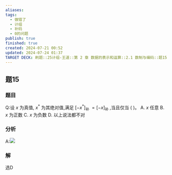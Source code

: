 ```yaml
---
aliases: 
tags:
  - 做错了
  - 计组
  - 补码
  - 0的问题
publish: true
finished: true
created: 2024-07-21 00:52
updated: 2024-07-24 01:37
TARGET DECK: 刷题::25计组-王道::第 2 章 数据的表示和运算::2.1 数制与编码::题15
---
```


## 题15
### 题目
Q:设 $x$ 为真值, ${x}^{ * }$ 为其绝对值,满足 ${\lbrack -{x}^{ * }\rbrack }_{\text{补 }} = {\lbrack -x\rbrack }_{\text{补 }}$ ,当且仅当 ( )。
A. $x$ 任意
B. $x$ 为正数
C. $x$ 为负数
D. 以上说法都不对
### 分析
A:![](https://img.hwenyi.tech/202407240138413.webp)
### 解
选D
